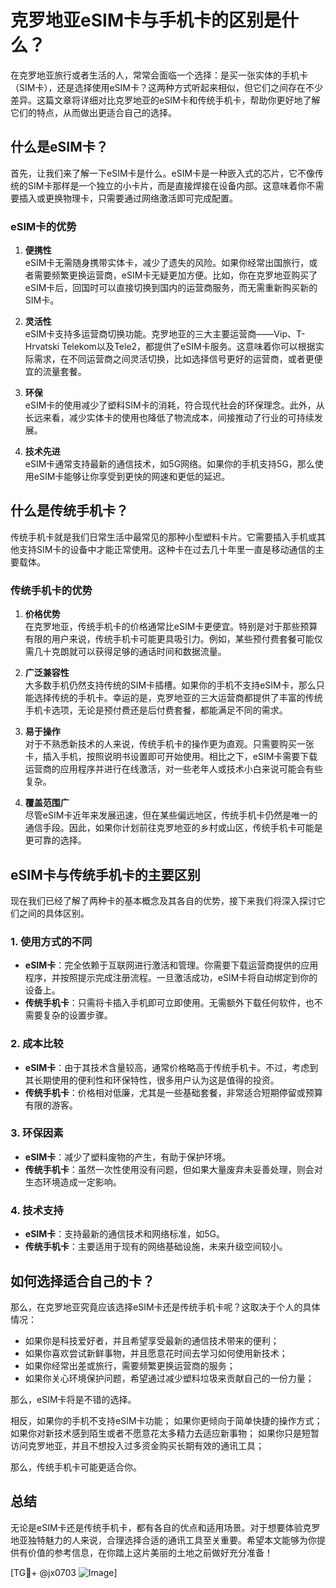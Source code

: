 # 克罗地亚eSIM卡与手机卡的区别是什么？

在克罗地亚旅行或者生活的人，常常会面临一个选择：是买一张实体的手机卡（SIM卡），还是选择使用eSIM卡？这两种方式听起来相似，但它们之间存在不少差异。这篇文章将详细对比克罗地亚的eSIM卡和传统手机卡，帮助你更好地了解它们的特点，从而做出更适合自己的选择。

## 什么是eSIM卡？

首先，让我们来了解一下eSIM卡是什么。eSIM卡是一种嵌入式的芯片，它不像传统的SIM卡那样是一个独立的小卡片，而是直接焊接在设备内部。这意味着你不需要插入或更换物理卡，只需要通过网络激活即可完成配置。

### eSIM卡的优势

1. **便携性**  
   eSIM卡无需随身携带实体卡，减少了遗失的风险。如果你经常出国旅行，或者需要频繁更换运营商，eSIM卡无疑更加方便。比如，你在克罗地亚购买了eSIM卡后，回国时可以直接切换到国内的运营商服务，而无需重新购买新的SIM卡。

2. **灵活性**  
   eSIM卡支持多运营商切换功能。克罗地亚的三大主要运营商——Vip、T-Hrvatski Telekom以及Tele2，都提供了eSIM卡服务。这意味着你可以根据实际需求，在不同运营商之间灵活切换，比如选择信号更好的运营商，或者更便宜的流量套餐。

3. **环保**  
   eSIM卡的使用减少了塑料SIM卡的消耗，符合现代社会的环保理念。此外，从长远来看，减少实体卡的使用也降低了物流成本，间接推动了行业的可持续发展。

4. **技术先进**  
   eSIM卡通常支持最新的通信技术，如5G网络。如果你的手机支持5G，那么使用eSIM卡能够让你享受到更快的网速和更低的延迟。

## 什么是传统手机卡？

传统手机卡就是我们日常生活中最常见的那种小型塑料卡片。它需要插入手机或其他支持SIM卡的设备中才能正常使用。这种卡在过去几十年里一直是移动通信的主要载体。

### 传统手机卡的优势

1. **价格优势**  
   在克罗地亚，传统手机卡的价格通常比eSIM卡更便宜。特别是对于那些预算有限的用户来说，传统手机卡可能更具吸引力。例如，某些预付费套餐可能仅需几十克朗就可以获得足够的通话时间和数据流量。

2. **广泛兼容性**  
   大多数手机仍然支持传统的SIM卡插槽。如果你的手机不支持eSIM卡，那么只能选择传统的手机卡。幸运的是，克罗地亚的三大运营商都提供了丰富的传统手机卡选项，无论是预付费还是后付费套餐，都能满足不同的需求。

3. **易于操作**  
   对于不熟悉新技术的人来说，传统手机卡的操作更为直观。只需要购买一张卡，插入手机，按照说明书设置即可开始使用。相比之下，eSIM卡需要下载运营商的应用程序并进行在线激活，对一些老年人或技术小白来说可能会有些复杂。

4. **覆盖范围广**  
   尽管eSIM卡近年来发展迅速，但在某些偏远地区，传统手机卡仍然是唯一的通信手段。因此，如果你计划前往克罗地亚的乡村或山区，传统手机卡可能是更可靠的选择。

## eSIM卡与传统手机卡的主要区别

现在我们已经了解了两种卡的基本概念及其各自的优势，接下来我们将深入探讨它们之间的具体区别。

### 1. 使用方式的不同

- **eSIM卡**：完全依赖于互联网进行激活和管理。你需要下载运营商提供的应用程序，并按照提示完成注册流程。一旦激活成功，eSIM卡将自动绑定到你的设备上。
- **传统手机卡**：只需将卡插入手机即可立即使用。无需额外下载任何软件，也不需要复杂的设置步骤。

### 2. 成本比较

- **eSIM卡**：由于其技术含量较高，通常价格略高于传统手机卡。不过，考虑到其长期使用的便利性和环保特性，很多用户认为这是值得的投资。
- **传统手机卡**：价格相对低廉，尤其是一些基础套餐，非常适合短期停留或预算有限的游客。

### 3. 环保因素

- **eSIM卡**：减少了塑料废物的产生，有助于保护环境。
- **传统手机卡**：虽然一次性使用没有问题，但如果大量废弃未妥善处理，则会对生态环境造成一定影响。

### 4. 技术支持

- **eSIM卡**：支持最新的通信技术和网络标准，如5G。
- **传统手机卡**：主要适用于现有的网络基础设施，未来升级空间较小。

## 如何选择适合自己的卡？

那么，在克罗地亚究竟应该选择eSIM卡还是传统手机卡呢？这取决于个人的具体情况：

- 如果你是科技爱好者，并且希望享受最新的通信技术带来的便利；
- 如果你喜欢尝试新鲜事物，并且愿意花时间去学习如何使用新技术；
- 如果你经常出差或旅行，需要频繁更换运营商的服务；
- 如果你关心环境保护问题，希望通过减少塑料垃圾来贡献自己的一份力量；

那么，eSIM卡将是不错的选择。

相反，如果你的手机不支持eSIM卡功能；
如果你更倾向于简单快捷的操作方式；
如果你对新技术感到陌生或者不愿意花太多精力去适应新事物；
如果你只是短暂访问克罗地亚，并且不想投入过多资金购买长期有效的通讯工具；

那么，传统手机卡可能更适合你。

## 总结

无论是eSIM卡还是传统手机卡，都有各自的优点和适用场景。对于想要体验克罗地亚独特魅力的人来说，合理选择合适的通讯工具至关重要。希望本文能够为你提供有价值的参考信息，在你踏上这片美丽的土地之前做好充分准备！

[TG💪+ @jx0703 ![Image](https://github.com/user-attachments/assets/dbca1d08-cadb-493c-b0ec-ad6f7a83f270)]